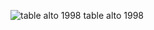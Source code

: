 ![table alto 1998](https://lutherie.github.io/dossier-photos-Github/photo-instruments-pour-github/tablealto4-full.jpg#right)
table alto 1998
